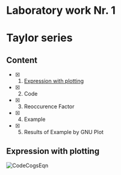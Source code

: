 # Laboratory work Nr. 1
# Taylor series


## Content
- [x] 1. [Expression with plotting](https://github.com/Devansh-Vashistha/RTR105/blob/main/The%20Lab%201/LAB%201%20Report.md#expression-with-plotting)
- [x] 2. Code 
- [x] 3. Reoccurence Factor
- [x] 4. Example
- [x] 5. Results of Example by GNU Plot


## Expression with plotting
![CodeCogsEqn](https://user-images.githubusercontent.com/89969531/150640846-43b6c909-44e0-424e-9468-56c2401d0c7f.svg)
